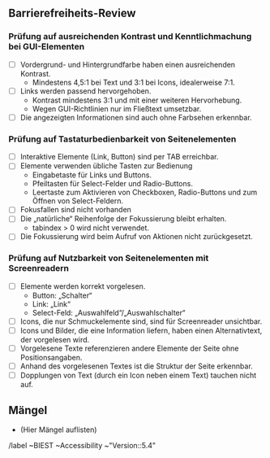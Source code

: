 ## Barrierefreiheits-Review

### Prüfung auf ausreichenden Kontrast und Kenntlichmachung bei GUI-Elementen

- [ ] Vordergrund- und Hintergrundfarbe haben einen ausreichenden Kontrast.
  - Mindestens 4,5:1 bei Text und 3:1 bei Icons, idealerweise 7:1.
- [ ] Links werden passend hervorgehoben.
  - Kontrast mindestens 3:1 und mit einer weiteren Hervorhebung.
  - Wegen GUI-Richtlinien nur im Fließtext umsetzbar.
- [ ] Die angezeigten Informationen sind auch ohne Farbsehen erkennbar.

### Prüfung auf Tastaturbedienbarkeit von Seitenelementen

- [ ] Interaktive Elemente (Link, Button) sind per TAB erreichbar.
- [ ] Elemente verwenden übliche Tasten zur Bedienung
  - Eingabetaste für Links und Buttons.
  - Pfeiltasten für Select-Felder und Radio-Buttons.
  - Leertaste zum Aktivieren von Checkboxen, Radio-Buttons und zum Öffnen von Select-Feldern.
- [ ] Fokusfallen sind nicht vorhanden
- [ ] Die „natürliche“ Reihenfolge der Fokussierung bleibt erhalten.
  - tabindex > 0 wird nicht verwendet.
- [ ] Die Fokussierung wird beim Aufruf von Aktionen nicht zurückgesetzt.

### Prüfung auf Nutzbarkeit von Seitenelementen mit Screenreadern

- [ ] Elemente werden korrekt vorgelesen.
  - Button: „Schalter“
  - Link: „Link“
  - Select-Feld: „Auswahlfeld“/„Auswahlschalter“
- [ ] Icons, die nur Schmuckelemente sind, sind für Screenreader unsichtbar.
- [ ] Icons und Bilder, die eine Information liefern, haben einen Alternativtext, der vorgelesen wird.
- [ ] Vorgelesene Texte referenzieren andere Elemente der Seite ohne Positionsangaben.
- [ ] Anhand des vorgelesenen Textes ist die Struktur der Seite erkennbar.
- [ ] Dopplungen von Text (durch ein Icon neben einem Text) tauchen nicht auf.

## Mängel

- (Hier Mängel auflisten)


/label ~BIEST ~Accessibility ~"Version::5.4"
